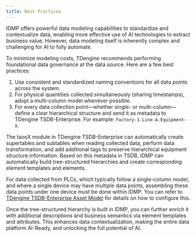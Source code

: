 ```yaml
---
title: Best Practices
---
```


IDMP offers powerful data modeling capabilities to standardize and contextualize data, enabling more effective use of AI technologies to extract business value. However, data modeling itself is inherently complex and challenging for AI to fully automate.

To minimize modeling costs, TDengine recommends performing foundational data governance at the data source. Here are a few best practices:

1. Use consistent and standardized naming conventions for all data points across the system.
2. For physical quantities collected simultaneously (sharing timestamps), adopt a multi-column model whenever possible.
3. For every data collection point—whether single- or multi-column—define a clear hierarchical structure and send it as metadata to TDengine TSDB-Enterprise. For example: `Factory-1.Line-A.Equipment-X`.

The taosX module in TDengine TSDB-Enterprise can automatically create supertables and subtables when reading collected data, perform data transformation, and add additional tags to preserve hierarchical equipment structure information. Based on this metadata in TSDB, IDMP can automatically build tree-structured hierarchies and create corresponding element templates and elements.

For data collected from PLCs, which typically follow a single-column model, and where a single device may have multiple data points, assembling these data points under one device must be done within IDMP. You can refer to [TDengine TSDB-Enterprise Asset Model](/operation/data-import-export#tdengine-tsdb-asset-model) for details on how to configure this.

Once the tree-structured hierarchy is built in IDMP, you can further enrich it with additional descriptions and business semantics via element templates and attributes. This enhances data contextualization, making the entire data platform AI-Ready, and unlocking the full potential of AI.








